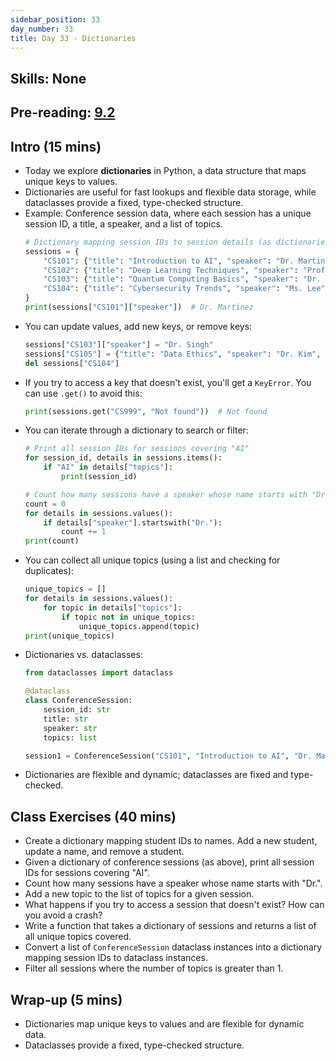 ```yaml
---
sidebar_position: 33
day_number: 33
title: Day 33 - Dictionaries
---
```


## Skills: None

## Pre-reading: [9.2](%7B%7BDCIC_DOMAIN%7D%7D/dictionaries.html)

## Intro (15 mins)

- Today we explore **dictionaries** in Python, a data structure that maps unique keys to values.
- Dictionaries are useful for fast lookups and flexible data storage, while dataclasses provide a fixed, type-checked structure.
- Example: Conference session data, where each session has a unique session ID, a title, a speaker, and a list of topics.
  ```python
  # Dictionary mapping session IDs to session details (as dictionaries)
  sessions = {
      "CS101": {"title": "Introduction to AI", "speaker": "Dr. Martinez", "topics": ["AI", "Machine Learning"]},
      "CS102": {"title": "Deep Learning Techniques", "speaker": "Prof. Nguyen", "topics": ["Neural Networks", "Deep Learning"]},
      "CS103": {"title": "Quantum Computing Basics", "speaker": "Dr. Patel", "topics": ["Quantum", "Computing"]},
      "CS104": {"title": "Cybersecurity Trends", "speaker": "Ms. Lee", "topics": ["Security", "Networking"]}
  }
  print(sessions["CS101"]["speaker"])  # Dr. Martinez
  ```
- You can update values, add new keys, or remove keys:
  ```python
  sessions["CS103"]["speaker"] = "Dr. Singh"
  sessions["CS105"] = {"title": "Data Ethics", "speaker": "Dr. Kim", "topics": ["Ethics", "Data"]}
  del sessions["CS104"]
  ```
- If you try to access a key that doesn't exist, you'll get a `KeyError`. You can use `.get()` to avoid this:
  ```python
  print(sessions.get("CS999", "Not found"))  # Not found
  ```
- You can iterate through a dictionary to search or filter:
  ```python
  # Print all session IDs for sessions covering "AI"
  for session_id, details in sessions.items():
      if "AI" in details["topics"]:
          print(session_id)

  # Count how many sessions have a speaker whose name starts with "Dr."
  count = 0
  for details in sessions.values():
      if details["speaker"].startswith("Dr."):
          count += 1
  print(count)
  ```
- You can collect all unique topics (using a list and checking for duplicates):
  ```python
  unique_topics = []
  for details in sessions.values():
      for topic in details["topics"]:
          if topic not in unique_topics:
              unique_topics.append(topic)
  print(unique_topics)
  ```
- Dictionaries vs. dataclasses:
  ```python
  from dataclasses import dataclass

  @dataclass
  class ConferenceSession:
      session_id: str
      title: str
      speaker: str
      topics: list

  session1 = ConferenceSession("CS101", "Introduction to AI", "Dr. Martinez", ["AI", "Machine Learning"])
  ```
- Dictionaries are flexible and dynamic; dataclasses are fixed and type-checked.

## Class Exercises (40 mins)

- Create a dictionary mapping student IDs to names. Add a new student, update a name, and remove a student.
- Given a dictionary of conference sessions (as above), print all session IDs for sessions covering "AI".
- Count how many sessions have a speaker whose name starts with "Dr.".
- Add a new topic to the list of topics for a given session.
- What happens if you try to access a session that doesn't exist? How can you avoid a crash?
- Write a function that takes a dictionary of sessions and returns a list of all unique topics covered.
- Convert a list of `ConferenceSession` dataclass instances into a dictionary mapping session IDs to dataclass instances.
- Filter all sessions where the number of topics is greater than 1.

## Wrap-up (5 mins)

- Dictionaries map unique keys to values and are flexible for dynamic data.
- Dataclasses provide a fixed, type-checked structure.

